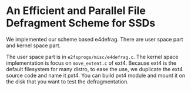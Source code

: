 # An Efficient and Parallel File Defragment Scheme for SSDs

We implemented our scheme based e4defrag. There are user space part and kernel
space part.

The user space part is in `e2fsprogs/misc/e4defrag.c`.
The kernel space implementation is focus on `move_extent.c` of ext4.
Because ext4 is the default filesystem for many distro, to ease the use, we
duplicate the ext4 source code and name it pxt4. You can build pxt4 module and
mount it on the disk that you want to test the defragmentation.
